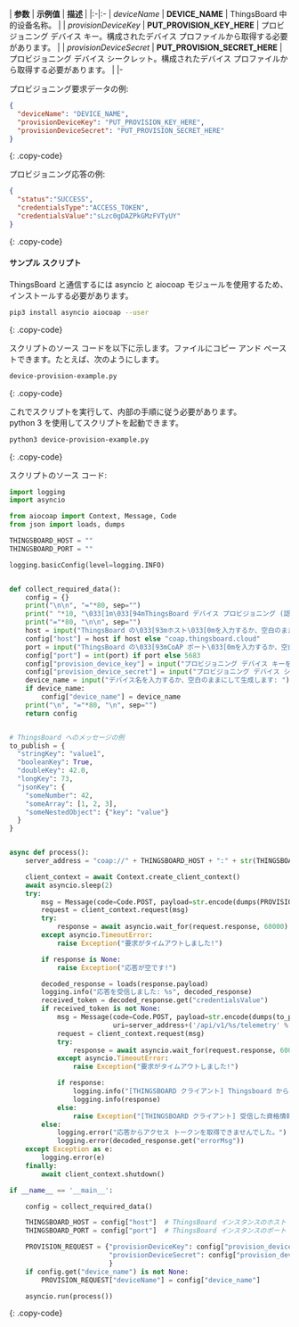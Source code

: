 | **参数**             | **示例值**                            | **描述**                                                                |
|:-|:-
| *deviceName*              | **DEVICE_NAME**                              | ThingsBoard 中的设备名称。                                                    |
| *provisionDeviceKey*      | **PUT_PROVISION_KEY_HERE**                   | プロビジョニング デバイス キー。構成されたデバイス プロファイルから取得する必要があります。    |
| *provisionDeviceSecret*   | **PUT_PROVISION_SECRET_HERE**                | プロビジョニング デバイス シークレット。構成されたデバイス プロファイルから取得する必要があります。 | 
|-

プロビジョニング要求データの例:
 
```json
{
  "deviceName": "DEVICE_NAME",
  "provisionDeviceKey": "PUT_PROVISION_KEY_HERE",
  "provisionDeviceSecret": "PUT_PROVISION_SECRET_HERE"
}
```
{: .copy-code}

プロビジョニング応答の例:

```json
{
  "status":"SUCCESS",
  "credentialsType":"ACCESS_TOKEN",
  "credentialsValue":"sLzc0gDAZPkGMzFVTyUY"
}
```
{: .copy-code}


#### サンプル スクリプト

ThingsBoard と通信するには asyncio と aiocoap モジュールを使用するため、インストールする必要があります。

```bash
pip3 install asyncio aiocoap --user
```
{: .copy-code}

スクリプトのソース コードを以下に示します。ファイルにコピー アンド ペーストできます。たとえば、次のようにします。

```bash
device-provision-example.py
```
{: .copy-code}

これでスクリプトを実行して、内部の手順に従う必要があります。  
python 3 を使用してスクリプトを起動できます。  

```bash 
python3 device-provision-example.py
```
{: .copy-code}

スクリプトのソース コード: 

```python
import logging
import asyncio

from aiocoap import Context, Message, Code
from json import loads, dumps

THINGSBOARD_HOST = ""
THINGSBOARD_PORT = ""

logging.basicConfig(level=logging.INFO)


def collect_required_data():
    config = {}
    print("\n\n", "="*80, sep="")
    print(" "*10, "\033[1m\033[94mThingsBoard デバイス プロビジョニング (認証なし) の例スクリプト。CoAP API\033[0m", sep="")
    print("="*80, "\n\n", sep="")
    host = input("ThingsBoard の\033[93mホスト\033[0mを入力するか、空白のままにしてデフォルト (thingsboard.cloud) を使用します: ")
    config["host"] = host if host else "coap.thingsboard.cloud"
    port = input("ThingsBoard の\033[93mCoAP ポート\033[0mを入力するか、空白のままにしてデフォルト (5683) を使用します: ")
    config["port"] = int(port) if port else 5683
    config["provision_device_key"] = input("プロビジョニング デバイス キーを入力してください: ")
    config["provision_device_secret"] = input("プロビジョニング デバイス シークレットを入力してください: ")
    device_name = input("デバイス名を入力するか、空白のままにして生成します: ")
    if device_name:
        config["device_name"] = device_name
    print("\n", "="*80, "\n", sep="")
    return config


# ThingsBoard へのメッセージの例
to_publish = {
  "stringKey": "value1",
  "booleanKey": True,
  "doubleKey": 42.0,
  "longKey": 73,
  "jsonKey": {
    "someNumber": 42,
    "someArray": [1, 2, 3],
    "someNestedObject": {"key": "value"}
  }
}


async def process():
    server_address = "coap://" + THINGSBOARD_HOST + ":" + str(THINGSBOARD_PORT)

    client_context = await Context.create_client_context()
    await asyncio.sleep(2)
    try:
        msg = Message(code=Code.POST, payload=str.encode(dumps(PROVISION_REQUEST)), uri=server_address+'/api/v1/provision')
        request = client_context.request(msg)
        try:
            response = await asyncio.wait_for(request.response, 60000)
        except asyncio.TimeoutError:
            raise Exception("要求がタイムアウトしました!")

        if response is None:
            raise Exception("応答が空です!")

        decoded_response = loads(response.payload)
        logging.info("応答を受信しました: %s", decoded_response)
        received_token = decoded_response.get("credentialsValue")
        if received_token is not None:
            msg = Message(code=Code.POST, payload=str.encode(dumps(to_publish)),
                          uri=server_address+('/api/v1/%s/telemetry' % received_token))
            request = client_context.request(msg)
            try:
                response = await asyncio.wait_for(request.response, 60000)
            except asyncio.TimeoutError:
                raise Exception("要求がタイムアウトしました!")

            if response:
                logging.info("[THINGSBOARD クライアント] Thingsboard からの応答。")
                logging.info(response)
            else:
                raise Exception("[THINGSBOARD クライアント] 受信した資格情報でテレメトリを保存できません!")
        else:
            logging.error("応答からアクセス トークンを取得できませんでした。")
            logging.error(decoded_response.get("errorMsg"))
    except Exception as e:
        logging.error(e)
    finally:
        await client_context.shutdown()

if __name__ == '__main__':

    config = collect_required_data()

    THINGSBOARD_HOST = config["host"]  # ThingsBoard インスタンスのホスト
    THINGSBOARD_PORT = config["port"]  # ThingsBoard インスタンスのポート

    PROVISION_REQUEST = {"provisionDeviceKey": config["provision_device_key"],  # プロビジョニング デバイス キー。この値をデバイス プロファイルの値に置き換えます。
                         "provisionDeviceSecret": config["provision_device_secret"],  # プロビジョニング デバイス シークレット。この値をデバイス プロファイルの値に置き換えます。
                         }
    if config.get("device_name") is not None:
        PROVISION_REQUEST["deviceName"] = config["device_name"]

    asyncio.run(process())

```
{: .copy-code}